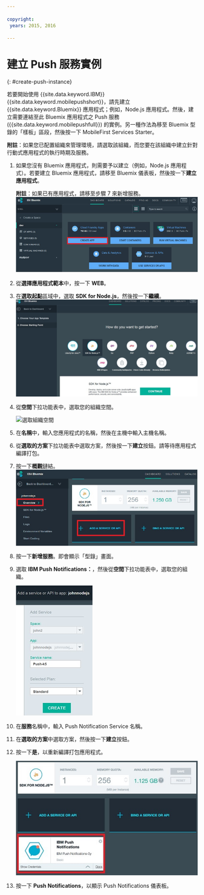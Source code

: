 ```yaml
---

copyright:
 years: 2015, 2016

---
```


# 建立 Push 服務實例
{: #create-push-instance}

若要開始使用 {{site.data.keyword.IBM}} {{site.data.keyword.mobilepushshort}}，請先建立 {{site.data.keyword.Bluemix}} 應用程式；例如，Node.js 應用程式。然後，建立需要連結至此 Bluemix 應用程式之 Push 服務 ({{site.data.keyword.mobilepushfull}}) 的實例。另一種作法為移至 Bluemix 型錄的「樣板」區段，然後按一下 MobileFirst Services Starter。

**附註**：如果您已配置組織來管理環境，請選取該組織，而您要在該組織中建立針對行動式應用程式的執行時期及服務。


1. 如果您沒有 Bluemix 應用程式，則需要予以建立（例如，Node.js 應用程式）。若要建立 Bluemix 應用程式，請移至 Bluemix 儀表板，然後按一下**建立應用程式**。
	
	**附註**：如果已有應用程式，請移至步驟 7 來新增服務。![建立服務實例](images/create_service_instance1.jpg "建立服務實例")

1. 從**選擇應用程式範本**中，按一下 **WEB**。

3. 在**選取起點**區域中，選取 **SDK for Node.js**，然後按一下**繼續**。![起點](images/create_service_nodejs2.jpg) 

4. 從**空間**下拉功能表中，選取您的組織空間。

	![
選取組織空間](images/create_a_service3.jpg)
1. 在**名稱**中，輸入您應用程式的名稱，然後在主機中輸入主機名稱。

1. 從**選取的方案**下拉功能表中選取方案，然後按一下**建立**按鈕。請等待應用程式編譯打包。

1. 按一下**概觀**鏈結。![新增服務](images/create_service_add4.jpg)
1. 按一下**新增服務**。即會顯示「型錄」畫面。

1. 選取 **IBM Push Notifications：**，然後從**空間**下拉功能表中，選取您的組織。

	![組織空間下拉功能表](images/create_service_org.jpg)
1. 在**服務**名稱中，輸入 Push Notification Service 名稱。

1. 在**選取的方案**中選取方案，然後按一下**建立**按鈕。

1. 按一下**是**，以重新編譯打包應用程式。

	![IBM Push Notification Service](images/create_service_notification5.jpg)

1. 按一下 **Push Notifications**，以顯示 Push Notifications 儀表板。
